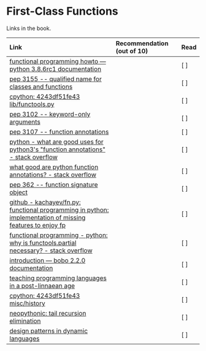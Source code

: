 
# First-Class Functions

Links in the book.

| Link    | Recommendation (out of 10)  | Read |
| :-------------|:-----|:----|
|[ functional programming howto — python 3.8.6rc1 documentation](  http://docs.python.org/3/howto/functional.html )||[ ]|
|[ pep 3155 -- qualified name for classes and functions ](  https://www.python.org/dev/peps/pep-3155/ )||[ ]|
|[ cpython: 4243df51fe43 lib/functools.py](  http://bit.ly/1Vm8cqQ )||[ ]|
|[ pep 3102 -- keyword-only arguments](  https://www.python.org/dev/peps/pep-3102/ )||[ ]|
|[ pep 3107 -- function annotations ](  https://www.python.org/dev/peps/pep-3107/ )||[ ]|
|[ python - what are good uses for python3's "function annotations" - stack overflow](  http://bit.ly/1FHiOXf )||[ ]|
|[ what good are python function annotations? - stack overflow](  http://bit.ly/1FHiN5F )||[ ]|
|[ pep 362 -- function signature object ](  https://www.python.org/dev/peps/pep-0362/ )||[ ]|
|[ github - kachayev/fn.py: functional programming in python: implementation of missing features to enjoy fp](  https://github.com/kachayev/fn.py )||[ ]|
|[ functional programming - python: why is functools.partial necessary? - stack overflow](  http://bit.ly/1FHiTdh )||[ ]|
|[ introduction — bobo 2.2.0 documentation](  http://bobo.readthedocs.org/en/latest/ )||[ ]|
|[ teaching programming languages in a post-linnaean age](  http://bit.ly/1FHj4p2 )||[ ]|
|[ cpython: 4243df51fe43 misc/history](  http://hg.python.org/cpython/file/default/Misc/HISTORY )||[ ]|
|[ neopythonic: tail recursion elimination](  http://bit.ly/1FHjdZv )||[ ]|
|[ design patterns in dynamic languages](  http://norvig.com/design-patterns/ )||[ ]|